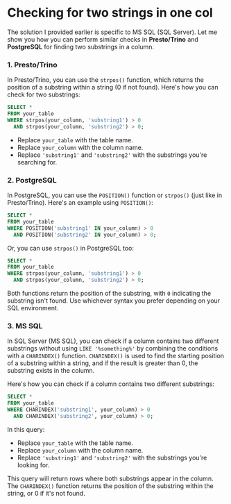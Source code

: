 # Checking for two strings in one col

The solution I provided earlier is specific to MS SQL (SQL Server). Let me show you how you can perform similar checks in **Presto/Trino** and **PostgreSQL** for finding two substrings in a column.

### 1. **Presto/Trino**

In Presto/Trino, you can use the `strpos()` function, which returns the position of a substring within a string (0 if not found). Here's how you can check for two substrings:

```sql
SELECT *
FROM your_table
WHERE strpos(your_column, 'substring1') > 0
  AND strpos(your_column, 'substring2') > 0;
```

- Replace `your_table` with the table name.
- Replace `your_column` with the column name.
- Replace `'substring1'` and `'substring2'` with the substrings you're searching for.

### 2. **PostgreSQL**

In PostgreSQL, you can use the `POSITION()` function or `strpos()` (just like in Presto/Trino). Here's an example using `POSITION()`:

```sql
SELECT *
FROM your_table
WHERE POSITION('substring1' IN your_column) > 0
  AND POSITION('substring2' IN your_column) > 0;
```

Or, you can use `strpos()` in PostgreSQL too:

```sql
SELECT *
FROM your_table
WHERE strpos(your_column, 'substring1') > 0
  AND strpos(your_column, 'substring2') > 0;
```

Both functions return the position of the substring, with `0` indicating the substring isn't found. Use whichever syntax you prefer depending on your SQL environment.

### 3. **MS SQL**

In SQL Server (MS SQL), you can check if a column contains two different substrings without using `LIKE '%something%'` by combining the conditions with a `CHARINDEX()` function. `CHARINDEX()` is used to find the starting position of a substring within a string, and if the result is greater than 0, the substring exists in the column.

Here's how you can check if a column contains two different substrings:

```sql
SELECT *
FROM your_table
WHERE CHARINDEX('substring1', your_column) > 0
  AND CHARINDEX('substring2', your_column) > 0;
```

In this query:

- Replace `your_table` with the table name.
- Replace `your_column` with the column name.
- Replace `'substring1'` and `'substring2'` with the substrings you're looking for.

This query will return rows where both substrings appear in the column. The `CHARINDEX()` function returns the position of the substring within the string, or 0 if it's not found.
